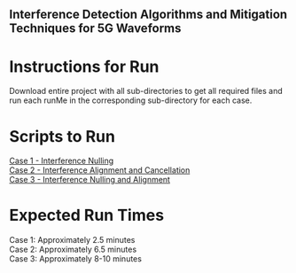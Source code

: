 ## Interference Detection Algorithms and Mitigation Techniques for 5G Waveforms
# Instructions for Run
Download entire project with all sub-directories to get all required files and run each runMe in the corresponding sub-directory for each case.

# Scripts to Run
[Case 1 - Interference Nulling](/case1_nulling/runMe_case_1_gNB1_1TX_UE1_1RX_gNB2_2TX_UE2_2RX.m) <br />
[Case 2 - Interference Alignment and Cancellation](/case2_IAC/runMe_case_2_gNB1_2TX_UE1_2RX_gNB2_2TX_UE2_2RX.m) <br />
[Case 3 - Interference Nulling and Alignment](/case3_nulling_and_alignment/runMe_case_3_gNB1_1TX_UE1_1RX_gNB2_2TX_UE2_2RX_gNB3_3TX_UE3_3RX.m) <br />

# Expected Run Times
Case 1: Approximately 2.5 minutes <br />
Case 2: Approximately 6.5 minutes <br />
Case 3: Approximately 8-10 minutes
